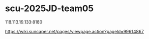 # scu-2025JD-team05

118.113.19.133:8180

https://wiki.suncaper.net/pages/viewpage.action?pageId=99614867

